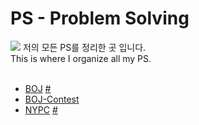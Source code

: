 # PS - Problem Solving
<img src="https://img.shields.io/badge/Python-3776AB?style=flat&logo=Python&logoColor=white"/>
저의 모든 PS를 정리한 곳 입니다. <br>
This is where I organize all my PS.
<br><br>

- <a href='https://github.com/DM-09/BaekjoonCode'>BOJ</a> <a href='https://www.acmicpc.net/'>#</a>
- <a href='https://github.com/DM-09/BaekjoonCode'>BOJ-Contest</a>
- <a href='https://github.com/happydm09/PS/tree/main/NYPC'>NYPC</a> <a href='https://nypc.github.io/'>#</a>
